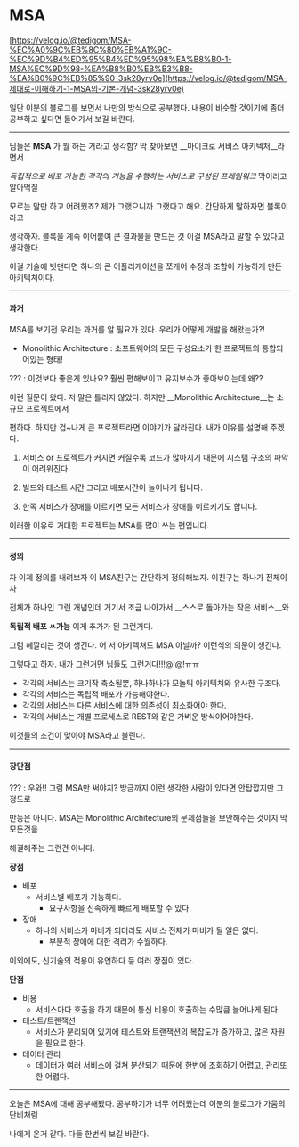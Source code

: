 # MSA



[https://velog.io/@tedigom/MSA-%EC%A0%9C%EB%8C%80%EB%A1%9C-%EC%9D%B4%ED%95%B4%ED%95%98%EA%B8%B0-1-MSA%EC%9D%98-%EA%B8%B0%EB%B3%B8-%EA%B0%9C%EB%85%90-3sk28yrv0e](https://velog.io/@tedigom/MSA-제대로-이해하기-1-MSA의-기본-개념-3sk28yrv0e)

일단 이분의 블로그를 보면서 나만의 방식으로 공부했다.  내용이 비슷할 것이기에 좀더 공부하고 싶다면 들어가서 보길 바란다.

___

님들은 __MSA__ 가 뭘 하는 거라고 생각함? 막 찾아보면 __마이크로 서비스 아키텍처__라면서 

_독립적으로 배포 가능한 각각의 기능을 수행하는 서비스로 구성된 프레임워크_  막이러고 알아먹질 

모르는 말만 하고 어려웠죠? 제가 그랬으니까 그랬다고 해요. 간단하게 말하자면 블록이라고 

생각하자. 블록을 계속 이어붙여 큰 결과물을 만드는 것 이걸 MSA라고 말할 수 있다고 생각한다.

이걸 기술에 빗댄다면 하나의 큰 어플리케이션을 쪼개어 수정과 조합이 가능하게 만든 아키텍쳐이다.

___

#### 과거 

MSA를 보기전 우리는 과거를 알 필요가 있다. 우리가 어떻게 개발을 해왔는가?! 

- Monolithic Architecture : 소프트웨어의 모든 구성요소가 한 프로젝트의 통합되어있는 형태!

??? : 이것보다 좋은게 있나요? 훨씬 편해보이고 유지보수가 좋아보이는데 왜?? 

이런 질문이 왔다. 저 말은 틀리지 않았다. 하지만 __Monolithic Architecture__는 소규모 프로젝트에서 

편하다. 하지만 겁~나게 큰 프로젝트라면 이야기가 달라진다. 내가 이유를 설명해 주겠다.



1. 서비스 or 프로젝트가 커지면 커질수록 코드가 많아지기 때문에 시스템 구조의 파악이 어려워진다.

2. 빌드와 테스트 시간 그리고 배포시간이 늘어나게 됩니다.

3. 한쪽 서비스가 장애를 이르키면 모든 서비스가 장애를 이르키기도 합니다.

   

이러한 이유로 거대한 프로젝트는 MSA를 많이 쓰는 편입니다.



___

#### 정의

자 이제 정의를 내려보자 이 MSA친구는 간단하게 정의해보자. 이친구는 하나가 전체이자 

전체가 하나인 그런 개념인데 거기서 조금 나아가서 __스스로 돌아가는 작은 서비스__와

__독립적 배포 ㅆ가능__ 이게 추가가 된 그런거다.



그럼 헤깔리는 것이 생긴다.  어 저 아키텍쳐도 MSA 아닐까? 이런식의 의문이 생긴다. 

그렇다고 하자. 내가 그런거면 님들도 그런거다!!!@!@!ㅠㅠ

- 각각의 서비스는 크기작 축소될뿐, 하나하나가 모놀틱 아키텍쳐와 유사한 구조다.
- 각각의 서비스는 독립적 배포가 가능해야한다.
- 각각의 서비스는 다른 서비스에 대한 의존성이 최소화어야 한다.
- 각각의 서비스는 개별 프로세스로 REST와 같은 가벼운 방식이어야한다.



이것들의 조건이 맞아야 MSA라고 불린다.



___

#### 장단점

??? : 우와!! 그럼 MSA만 써야지?  방금까지 이런 생각한 사람이 있다면 안탑깝지만 그정도로 

만능은 아니다. MSA는 Monolithic Architecture의 문제점들을 보안해주는 것이지 막 모든것을

해결해주는 그런건 아니다.



__장점__ 

- 배포
  - 서비스별 배포가 가능하다. 
    - 요구사항을 신속하게 빠르게 배포할 수 있다.
- 장애
  - 하나의 서비스가 마비가 되더라도 서비스 전체가 마비가 될 일은 없다.
    - 부분적 장애에 대한 격리가 수월하다.



이외에도, 신기술의 적용이 유연하다 등 여러 장점이 있다.



__단점__

- 비용
  - 서비스마다 호출을 하기 때문에  통신 비용이 호출하는 수많큼 늘어나게 된다.
- 테스트/트랜잭션 
  - 서비스가 분리되어 있기에 테스트와 트랜잭션의 복잡도가 증가하고, 많은 자원을 필요로 한다.
- 데이터 관리
  - 데이터가 여러 서비스에 걸쳐 분산되기 때문에 한번에 조회하기 어렵고, 관리또한 어렵다.

___

오늘은 MSA에 대해 공부해봤다. 공부하기가 너무 어려웠는데 이분의 블로그가 가뭄의 단비처럼 

나에게 온거 같다. 다들 한번씩 보길 바란다.
